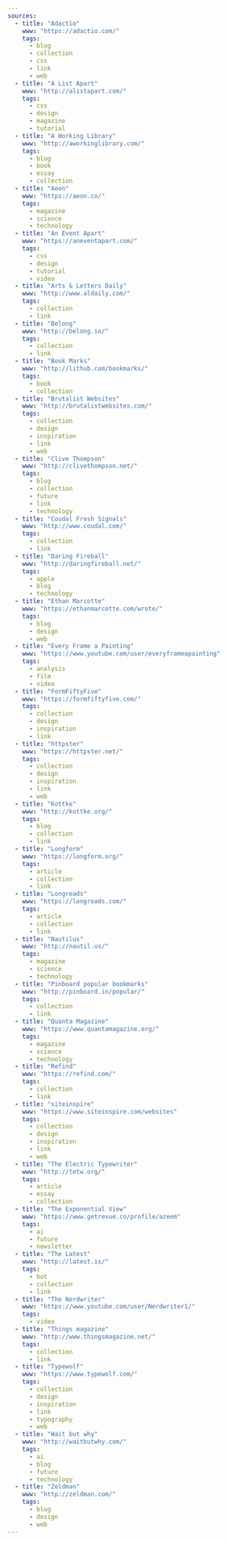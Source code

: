 ```yaml
---
sources:
  - title: "Adactio"
    www: "https://adactio.com/"
    tags:
      - blog
      - collection
      - css
      - link
      - web
  - title: "A List Apart"
    www: "http://alistapart.com/"
    tags:
      - css
      - design
      - magazine
      - tutorial
  - title: "A Working Library"
    www: "http://aworkinglibrary.com/"
    tags:
      - blog
      - book
      - essay
      - collection
  - title: "Aeon"
    www: "https://aeon.co/"
    tags:
      - magazine
      - science
      - technology
  - title: "An Event Apart"
    www: "https://aneventapart.com/"
    tags:
      - css
      - design
      - tutorial
      - video
  - title: "Arts & Letters Daily"
    www: "http://www.aldaily.com/"
    tags:
      - collection
      - link
  - title: "Belong"
    www: "http://belong.io/"
    tags:
      - collection
      - link
  - title: "Book Marks"
    www: "http://lithub.com/bookmarks/"
    tags:
      - book
      - collection
  - title: "Brutalist Websites"
    www: "http://brutalistwebsites.com/"
    tags:
      - collection
      - design
      - inspiration
      - link
      - web
  - title: "Clive Thompson"
    www: "http://clivethompson.net/"
    tags:
      - blog
      - collection
      - future
      - link
      - technology
  - title: "Coudal Fresh Signals"
    www: "http://www.coudal.com/"
    tags:
      - collection
      - link
  - title: "Daring Fireball"
    www: "http://daringfireball.net/"
    tags:
      - apple
      - blog
      - technology
  - title: "Ethan Marcotte"
    www: "https://ethanmarcotte.com/wrote/"
    tags:
      - blog
      - design
      - web
  - title: "Every Frame a Painting"
    www: "https://www.youtube.com/user/everyframeapainting"
    tags:
      - analysis
      - film
      - video
  - title: "FormFiftyFive"
    www: "https://formfiftyfive.com/"
    tags:
      - collection
      - design
      - inspiration
      - link
  - title: "httpster"
    www: "https://httpster.net/"
    tags:
      - collection
      - design
      - inspiration
      - link
      - web
  - title: "Kottke"
    www: "http://kottke.org/"
    tags:
      - blog
      - collection
      - link
  - title: "Longform"
    www: "https://longform.org/"
    tags:
      - article
      - collection
      - link
  - title: "Longreads"
    www: "https://longreads.com/"
    tags:
      - article
      - collection
      - link
  - title: "Nautilus"
    www: "http://nautil.us/"
    tags:
      - magazine
      - science
      - technology
  - title: "Pinboard popular bookmarks"
    www: "http://pinboard.in/popular/"
    tags:
      - collection
      - link
  - title: "Quanta Magazine"
    www: "https://www.quantamagazine.org/"
    tags:
      - magazine
      - science
      - technology
  - title: "Refind"
    www: "https://refind.com/"
    tags:
      - collection
      - link
  - title: "siteinspire"
    www: "https://www.siteinspire.com/websites"
    tags:
      - collection
      - design
      - inspiration
      - link
      - web
  - title: "The Electric Typewriter"
    www: "http://tetw.org/"
    tags:
      - article
      - essay
      - collection
  - title: "The Exponential View"
    www: "https://www.getrevue.co/profile/azeem"
    tags:
      - ai
      - future
      - newsletter
  - title: "The Latest"
    www: "http://latest.is/"
    tags:
      - bot
      - collection
      - link
  - title: "The Nerdwriter"
    www: "https://www.youtube.com/user/Nerdwriter1/"
    tags:
      - video
  - title: "Things magazine"
    www: "http://www.thingsmagazine.net/"
    tags:
      - collection
      - link
  - title: "Typewolf"
    www: "https://www.typewolf.com/"
    tags:
      - collection
      - design
      - inspiration
      - link
      - typography
      - web
  - title: "Wait but why"
    www: "http://waitbutwhy.com/"
    tags:
      - ai
      - blog
      - future
      - technology
  - title: "Zeldman"
    www: "http://zeldman.com/"
    tags:
      - blog
      - design
      - web
---
```

